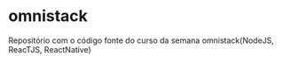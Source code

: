 # omnistack
Repositório com o código fonte do curso da semana omnistack(NodeJS, ReacTJS, ReactNative)
